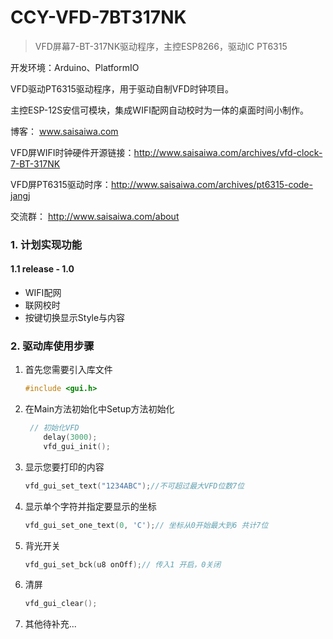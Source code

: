 
# CCY-VFD-7BT317NK
>  VFD屏幕7-BT-317NK驱动程序，主控ESP8266，驱动IC PT6315


开发环境：Arduino、PlatformIO

VFD驱动PT6315驱动程序，用于驱动自制VFD时钟项目。

主控ESP-12S安信可模块，集成WIFI配网自动校时为一体的桌面时间小制作。

博客： www.saisaiwa.com

VFD屏WIFI时钟硬件开源链接：http://www.saisaiwa.com/archives/vfd-clock-7-BT-317NK

VFD屏PT6315驱动时序：http://www.saisaiwa.com/archives/pt6315-code-jangj

交流群： http://www.saisaiwa.com/about



### 1. 计划实现功能

#### 1.1 release - 1.0

- WIFI配网
- 联网校时
- 按键切换显示Style与内容



### 2. 驱动库使用步骤

1. 首先您需要引入库文件

   ```c
   #include <gui.h>
   ```

2. 在Main方法初始化中Setup方法初始化

   ```c
   	// 初始化VFD
       delay(3000);
       vfd_gui_init();
   ```

3. 显示您要打印的内容

   ```c
   vfd_gui_set_text("1234ABC");//不可超过最大VFD位数7位
   ```

4. 显示单个字符并指定要显示的坐标

   ```c
   vfd_gui_set_one_text(0, 'C');// 坐标从0开始最大到6 共计7位
   ```

5. 背光开关

   ```c
   vfd_gui_set_bck(u8 onOff);// 传入1 开启，0关闭
   ```

6. 清屏

   ```c
   vfd_gui_clear();
   ```

7. 其他待补充...
